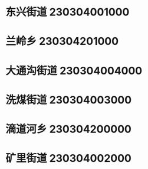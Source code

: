 # 东兴街道 230304001000
# 兰岭乡 230304201000
# 大通沟街道 230304004000
# 洗煤街道 230304003000
# 滴道河乡 230304200000
# 矿里街道 230304002000
